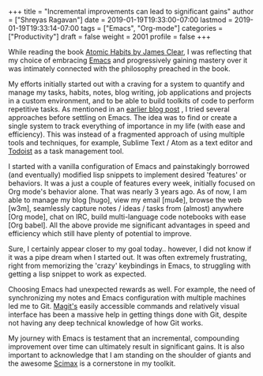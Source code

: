 +++
title = "Incremental improvements can lead to significant gains"
author = ["Shreyas Ragavan"]
date = 2019-01-19T19:33:00-07:00
lastmod = 2019-01-19T19:33:14-07:00
tags = ["Emacs", "Org-mode"]
categories = ["Productivity"]
draft = false
weight = 2001
profile = false
+++

While reading the book [Atomic Habits by James Clear](https://jamesclear.com/atomic-habits), I was reflecting that my choice of embracing [Emacs](https://www.gnu.org/software/emacs/) and progressively gaining mastery over it was intimately connected with the philosophy preached in the book.

My efforts initially started out with a craving for a system to quantify and manage my tasks, habits, notes, blog writing, job applications and projects in a custom environment, and to be able to build toolkits of code to perform repetitive tasks. As mentioned in an [earlier blog post](../2b0b2c79-3f6e-4079-a07d-9e382fda8954)
, I tried several approaches before settling on Emacs. The idea was to find or create a single system to track everything of importance in my life (with ease and efficiency). This was instead of a fragmented approach of using multiple tools and techniques, for example, Sublime Text / Atom as a text editor and [Todoist](https://todoist.com/?lang=en) as a task management tool.

I started with a vanilla configuration of Emacs and painstakingly borrowed (and eventually) modified lisp snippets to implement desired 'features' or behaviors. It was a just a couple of features every week, initially focused on Org mode's behavior alone. That was nearly 3 years ago. As of now, I am able to manage my blog [hugo], view my email [mu4e], browse the web [w3m], seamlessly capture notes / ideas / tasks from (almost) anywhere [Org mode], chat on IRC, build multi-language code notebooks with ease [Org babel]. All the above provide me significant advantages in speed and efficiency which still have plenty of potential to improve.

Sure, I certainly appear closer to my goal today.. however, I did not know if it was a pipe dream when I started out. It was often extremely frustrating, right from memorizing the 'crazy' keybindings in Emacs, to struggling with getting a lisp snippet to work as expected.

Choosing Emacs had unexpected rewards as well. For example, the need of synchronizing my notes and Emacs configuration with multiple machines led me to Git. [Magit's](https://magit.vc/) easily accessible commands and relatively visual interface has been a massive help in getting things done with Git, despite not having any deep technical knowledge of how Git works.

My journey with Emacs is testament that an incremental, compounding improvement over time can ultimately result in significant gains. It is also important to acknowledge that I am standing on the shoulder of giants and the awesome [Scimax](https://github.com/jkitchin/scimax) is a cornerstone in my toolkit.
